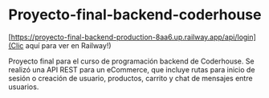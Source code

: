 #  Proyecto-final-backend-coderhouse

[https://proyecto-final-backend-production-8aa6.up.railway.app/api/login](Clic aquí para ver en Railway!)

Proyecto final para el curso de programación backend de Coderhouse. Se realizó una API REST para un eCommerce, que incluye rutas para inicio de sesión o creación de usuario, productos, carrito y chat de mensajes entre usuarios.


